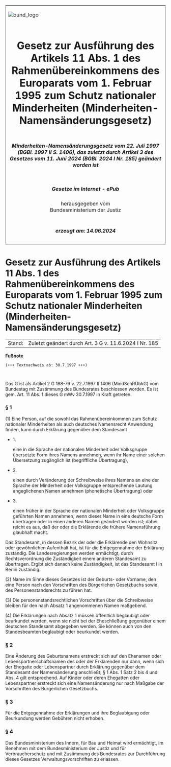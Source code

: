 <span id="DECKBLATT.html"></span>

<table border="0" frame="border" width="100%">

<tr valign="top">

<td align="left">

![bund\_logo](BfJ_2021_Web_de_de.gif)

</td>

<td align="right">

 

</td>

</tr>

<tr align="center" valign="middle">

<td colspan="2">

# Gesetz zur Ausführung des Artikels 11 Abs. 1 des Rahmenübereinkommens des Europarats vom 1. Februar 1995 zum Schutz nationaler Minderheiten (Minderheiten-Namensänderungsgesetz)

</td>

</tr>

<tr align="center" valign="middle">

<td colspan="2">

##### Minderheiten-Namensänderungsgesetz vom 22. Juli 1997 (BGBl. 1997 II S. 1406), das zuletzt durch Artikel 3 des Gesetzes vom 11. Juni 2024 (BGBl. 2024 I Nr. 185) geändert worden ist

</td>

</tr>

<tr align="center" valign="middle">

<td colspan="2">

  
  

##### Gesetze im Internet - ePub  
  
herausgegeben vom  
Bundesministerium der Justiz

</td>

</tr>

<tr align="center" valign="bottom">

<td colspan="2">

  
  

##### erzeugt am: 14.06.2024

</td>

</tr>

</table>

<span id="BJNR140630997.html"></span>

# Gesetz zur Ausführung des Artikels 11 Abs. 1 des Rahmenübereinkommens des Europarats vom 1. Februar 1995 zum Schutz nationaler Minderheiten (Minderheiten-Namensänderungsgesetz)

<div>

<div class="jnhtml">

|        |                                                        |
| ------ | ------------------------------------------------------ |
| Stand: | Zuletzt geändert durch Art. 3 G v. 11.6.2024 I Nr. 185 |

</div>

</div>

<div>

  
**Fußnote**

<div class="jnhtml">

<div>

<div class="jurAbsatz">

  

``` 
(+++ Textnachweis ab: 30.7.1997 +++)

 
```

Das G ist als Artikel 2 G 188-79 v. 22.7.1997 II 1406 (MindSchRÜbkG) vom
Bundestag mit Zustimmung des Bundesrates beschlossen worden. Es ist gem.
Art. 11 Abs. 1 dieses G mWv 30.7.1997 in Kraft getreten.

</div>

</div>

</div>

</div>

<span id="BJNR140630997BJNE000102377.html"></span>

### § 1  

<div>

<div class="jnhtml">

<div>

<div class="jurAbsatz">

(1) Eine Person, auf die sowohl das Rahmenübereinkommen zum Schutz
nationaler Minderheiten als auch deutsches Namensrecht Anwendung finden,
kann durch Erklärung gegenüber dem Standesamt

  - 1\.
    
    <div style="">
    
    eine in die Sprache der nationalen Minderheit oder Volksgruppe
    übersetzte Form ihres Namens annehmen, wenn ihr Name einer solchen
    Übersetzung zugänglich ist (begriffliche Übertragung),
    
    </div>

  - 2\.
    
    <div style="">
    
    einen durch Veränderung der Schreibweise ihres Namens an eine der
    Sprache der Minderheit oder Volksgruppe entsprechende Lautung
    angeglichenen Namen annehmen (phonetische Übertragung) oder
    
    </div>

  - 3\.
    
    <div style="">
    
    einen früher in der Sprache der nationalen Minderheit oder
    Volksgruppe geführten Namen annehmen, wenn dieser Name in eine
    deutsche Form übertragen oder in einen anderen Namen geändert worden
    ist; dabei reicht es aus, daß der oder die Erklärende die frühere
    Namensführung glaubhaft macht.
    
    </div>

Das Standesamt, in dessen Bezirk der oder die Erklärende den Wohnsitz
oder gewöhnlichen Aufenthalt hat, ist für die Entgegennahme der
Erklärung zuständig. Die Landesregierungen werden ermächtigt, durch
Rechtsverordnung die Zuständigkeit einem anderen Standesamt zu
übertragen. Ergibt sich danach keine Zuständigkeit, ist das Standesamt
I in Berlin zuständig.

</div>

<div class="jurAbsatz">

(2) Name im Sinne dieses Gesetzes ist der Geburts- oder Vorname, den
eine Person nach den Vorschriften des Bürgerlichen Gesetzbuchs sowie des
Personenstandsrechts zu führen hat.

</div>

<div class="jurAbsatz">

(3) Die personenstandsrechtlichen Vorschriften über die Schreibweise
bleiben für den nach Absatz 1 angenommenen Namen maßgebend.

</div>

<div class="jurAbsatz">

(4) Die Erklärungen nach Absatz 1 müssen öffentlich beglaubigt oder
beurkundet werden, wenn sie nicht bei der Eheschließung gegenüber einem
deutschen Standesamt abgegeben werden. Sie können auch von den
Standesbeamten beglaubigt oder beurkundet werden.

</div>

</div>

</div>

</div>

<span id="BJNR140630997BJNE000202377.html"></span>

### § 2  

<div>

<div class="jnhtml">

<div>

<div class="jurAbsatz">

Eine Änderung des Geburtsnamens erstreckt sich auf den Ehenamen oder
Lebenspartnerschaftsnamen des oder der Erklärenden nur dann, wenn sich
der Ehegatte oder Lebenspartner durch Erklärung gegenüber dem Standesamt
der Namensänderung anschließt; § 1 Abs. 1 Satz 2 bis 4 und Abs. 4 gilt
entsprechend. Auf Kinder oder deren Ehegatten oder Lebenspartner
erstreckt sich eine Namensänderung nur nach Maßgabe der Vorschriften des
Bürgerlichen Gesetzbuchs.

</div>

</div>

</div>

</div>

<span id="BJNR140630997BJNE000300320.html"></span>

### § 3  

<div>

<div class="jnhtml">

<div>

<div class="jurAbsatz">

Für die Entgegennahme der Erklärungen und ihre Beglaubigung oder
Beurkundung werden Gebühren nicht erhoben.

</div>

</div>

</div>

</div>

<span id="BJNR140630997BJNE000402311.html"></span>

### § 4  

<div>

<div class="jnhtml">

<div>

<div class="jurAbsatz">

Das Bundesministerium des Innern, für Bau und Heimat wird ermächtigt, im
Benehmen mit dem Bundesministerium der Justiz und für Verbraucherschutz
und mit Zustimmung des Bundesrates zur Durchführung dieses Gesetzes
Verwaltungsvorschriften zu erlassen.

</div>

</div>

</div>

</div>

